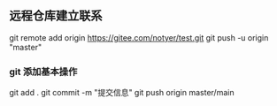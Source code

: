 ## 远程仓库建立联系
git remote add origin https://gitee.com/notyer/test.git
git push -u origin "master"

### git 添加基本操作
git add .
git commit -m "提交信息"
git push origin master/main

